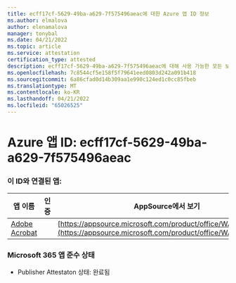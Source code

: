 ```yaml
---
title: ecff17cf-5629-49ba-a629-7f575496aeac에 대한 Azure 앱 ID 정보
ms.author: elmalova
author: elenamalova
manager: tonybal
ms.date: 04/21/2022
ms.topic: article
ms.service: attestation
certification_type: attested
description: ecff17cf-5629-49ba-a629-7f575496aeac에 대해 사용 가능한 모든 보안 및 규정 준수 정보입니다.
ms.openlocfilehash: 7c8544cf5e158f5f79641eed0803d242a091b418
ms.sourcegitcommit: 6a86cfad0d14b309aa1e990c124ed1c0cc85fbeb
ms.translationtype: MT
ms.contentlocale: ko-KR
ms.lasthandoff: 04/21/2022
ms.locfileid: "65026525"
---
```

# <a name="azure-app-id-ecff17cf-5629-49ba-a629-7f575496aeac"></a>Azure 앱 ID: ecff17cf-5629-49ba-a629-7f575496aeac


### <a name="apps-associated-with-this-id"></a>이 ID와 연결된 앱:
| **앱 이름** | **인증** | **AppSource에서 보기** |
|--------------|---------------|-----------------------|
| [Adobe Acrobat](../forward/WA200002564.md) |  | [https://appsource.microsoft.com/product/office/WA200002564](https://appsource.microsoft.com/product/office/WA200002564) |

### <a name="microsoft-365-app-compliance-status"></a>Microsoft 365 앱 준수 상태
- Publisher Attestaton 상태: 완료됨
